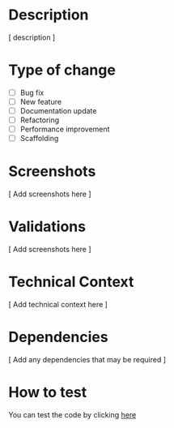 # Description

[ description ] 

# Type of change

- [ ] Bug fix
- [ ] New feature
- [ ] Documentation update
- [ ] Refactoring
- [ ] Performance improvement
- [ ] Scaffolding

# Screenshots

[ Add screenshots here ]

# Validations

[ Add screenshots here ]

# Technical Context

[ Add technical context here ]

# Dependencies

[ Add any dependencies that may be required ]

# How to test
You can test the code by clicking [here]()